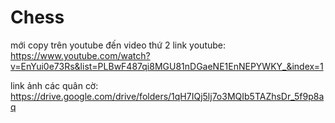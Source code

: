 # Chess
mới copy trên youtube đến video thứ 2
link youtube: https://www.youtube.com/watch?v=EnYui0e73Rs&list=PLBwF487qi8MGU81nDGaeNE1EnNEPYWKY_&index=1

link ảnh các quân cờ: https://drive.google.com/drive/folders/1qH7IQj5lj7o3MQIb5TAZhsDr_5f9p8aq
